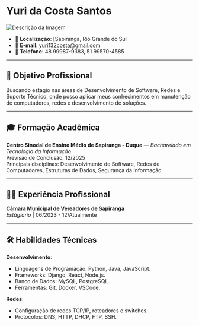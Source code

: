 # Yuri da Costa Santos

![Descrição da Imagem](URL_da_imagem)


- 📍 **Localização**: [Sapiranga, Rio Grande do Sul
- 📧 **E-mail**: yuri132costa@gmail.com
- 📱 **Telefone**: 48 99987-9383, 51 99570-4585

---

## 🎯 Objetivo Profissional
Buscando estágio nas áreas de Desenvolvimento de Software, Redes e Suporte Técnico, onde posso aplicar meus conhecimentos em manutenção de computadores, redes e desenvolvimento de soluções.

---

## 🎓 Formação Acadêmica

**Centro Sinodal de Ensino Médio de Sapiranga - Duque** — *Bacharelado em Tecnologia da Informação*  
Previsão de Conclusão: 12/2025  
Principais disciplinas: Desenvolvimento de Software, Redes de Computadores, Estruturas de Dados, Segurança da Informação.

---

## 🧑‍💻 Experiência Profissional

**Câmara Municipal de Vereadores de Sapiranga**  
*Estágiario* | 06/2023 - 12/Atualmente


---

## 🛠️ Habilidades Técnicas

**Desenvolvimento**:  
- Linguagens de Programação: Python, Java, JavaScript.
- Frameworks: Django, React, Node.js.  
- Banco de Dados: MySQL, PostgreSQL.  
- Ferramentas: Git, Docker, VSCode.

**Redes**:  
- Configuração de redes TCP/IP, roteadores e switches.  
- Protocolos: DNS, HTTP, DHCP, FTP, SSH.

